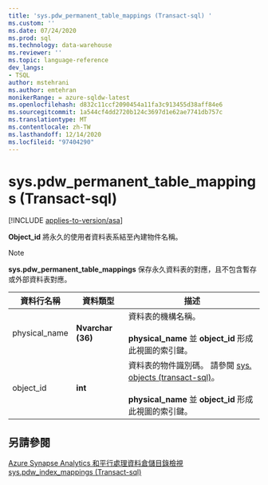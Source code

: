 ```yaml
---
title: 'sys.pdw_permanent_table_mappings (Transact-sql) '
ms.custom: ''
ms.date: 07/24/2020
ms.prod: sql
ms.technology: data-warehouse
ms.reviewer: ''
ms.topic: language-reference
dev_langs:
- TSQL
author: mstehrani
ms.author: emtehran
monikerRange: = azure-sqldw-latest
ms.openlocfilehash: d832c11ccf2090454a11fa3c913455d38aff84e6
ms.sourcegitcommit: 1a544cf4dd2720b124c3697d1e62ae7741db757c
ms.translationtype: MT
ms.contentlocale: zh-TW
ms.lasthandoff: 12/14/2020
ms.locfileid: "97404290"
---
```

# <a name="syspdw_permanent_table_mappings-transact-sql"></a>sys.pdw_permanent_table_mappings (Transact-sql) 
[!INCLUDE [applies-to-version/asa](../../includes/applies-to-version/asa.md)]

  **Object_id** 將永久的使用者資料表系結至內建物件名稱。  
  
> [!NOTE]
> **sys.pdw_permanent_table_mappings** 保存永久資料表的對應，且不包含暫存或外部資料表對應。

|資料行名稱|資料類型|描述|  
|-----------------|---------------|-----------------|  
|physical_name|**Nvarchar (36)**|資料表的機構名稱。<br /><br /> **physical_name** 並 **object_id** 形成此視圖的索引鍵。||  
|object_id|**int**|資料表的物件識別碼。 請參閱 [sys. objects &#40;transact-sql&#41;](../../relational-databases/system-catalog-views/sys-objects-transact-sql.md)。<br /><br /> **physical_name** 並 **object_id** 形成此視圖的索引鍵。||  
  
## <a name="see-also"></a>另請參閱  
 [Azure Synapse Analytics 和平行處理資料倉儲目錄檢視](../../relational-databases/system-catalog-views/sql-data-warehouse-and-parallel-data-warehouse-catalog-views.md)   
 [sys.pdw_index_mappings &#40;Transact-sql&#41;](../../relational-databases/system-catalog-views/sys-pdw-index-mappings-transact-sql.md)  
  
  
